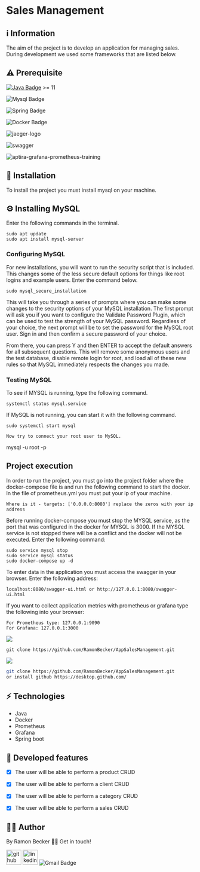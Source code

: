 # Sales Management
 
## :information_source: Information 

The aim of the project is to develop an application for managing sales. During development we used some frameworks that are listed below.


## ⚠️ Prerequisite
[![Java Badge](https://img.shields.io/badge/Java-ED8B00?style=for-the-badge&logo=java&logoColor=white)](https://www.oracle.com/br/java/technologies/javase-downloads.html) >= 11 

![Mysql Badge](https://img.shields.io/badge/MySQL-00000F?style=for-the-badge&logo=mysql&logoColor=white)

![Spring Badge](https://img.shields.io/badge/Spring-6DB33F?style=for-the-badge&logo=spring&logoColor=white)

![Docker Badge](https://img.shields.io/badge/Docker-2CA5E0?style=for-the-badge&logo=docker&logoColor=white)

![jaeger-logo](https://user-images.githubusercontent.com/44611131/122459537-6bbcc500-cf87-11eb-9a77-4415df12cb9c.png)

![swagger](https://user-images.githubusercontent.com/44611131/122459677-9444bf00-cf87-11eb-8d12-e62969a3de1a.png)

![aptira-grafana-prometheus-training](https://user-images.githubusercontent.com/44611131/122459691-97d84600-cf87-11eb-9e99-4afc34cf26bf.png)


## :rocket: Installation

To install the project you must install mysql on your machine.

## ⚙️ Installing MySQL

Enter the following commands in the terminal.

```
sudo apt update
sudo apt install mysql-server

```
### Configuring MySQL

For new installations, you will want to run the security script that is included. This changes some of the less secure default options for things like root logins and example users. Enter the command below.

```
sudo mysql_secure_installation
```
This will take you through a series of prompts where you can make some changes to the security options of your MySQL installation. The first prompt will ask you if you want to configure the Validate Password Plugin, which can be used to test the strength of your MySQL password. Regardless of your choice, the next prompt will be to set the password for the MySQL root user. Sign in and then confirm a secure password of your choice.

From there, you can press Y and then ENTER to accept the default answers for all subsequent questions. This will remove some anonymous users and the test database, disable remote login for root, and load all of these new rules so that MySQL immediately respects the changes you made.

### Testing MySQL

To see if MYSQL is running, type the following command.

```
systemctl status mysql.service
```

If MySQL is not running, you can start it with the following command.
```
sudo systemctl start mysql

Now try to connect your root user to MySQL.
```
mysql -u root -p



## Project execution

In order to run the project, you must go into the project folder where the docker-compose file is and run the following command to start the docker.
In the file of prometheus.yml you must put your ip of your machine.

```
Where is it - targets: ['0.0.0.0:8080'] replace the zeros with your ip address
```

Before running docker-compose you must stop the MYSQL service, as the port that was configured in the docker for MYSQL is 3000. If the MYSQL service is not stopped there will be a conflict and the docker will not be executed. Enter the following command:

```
sudo service mysql stop
sudo service mysql status
sudo docker-compose up -d

```
To enter data in the application you must access the swagger in your browser. Enter the following address: 
```
localhost:8080/swagger-ui.html or http://127.0.0.1:8080/swagger-ui.html
```
If you want to collect application metrics with prometheus or grafana type the following into your browser:

```
For Prometheus type: 127.0.0.1:9090
For Grafana: 127.0.0.1:3000
```

![](https://img.shields.io/badge/Linux-FCC624?style=for-the-badge&logo=linux&logoColor=black)

```
git clone https://github.com/RamonBecker/AppSalesManagement.git
```

![](https://img.shields.io/badge/Windows-0078D6?style=for-the-badge&logo=windows&logoColor=white)


```sh
git clone https://github.com/RamonBecker/AppSalesManagement.git
or install github https://desktop.github.com/ 

```

## :zap: Technologies	

- Java
- Docker
- Prometheus
- Grafana
- Spring boot

## :memo: Developed features

- [x] The user will be able to perform a product CRUD
- [x] The user will be able to perform a client CRUD
- [x] The user will be able to perform a category CRUD
- [x] The user will be able to perform a sales CRUD


## :technologist:	 Author

By Ramon Becker 👋🏽 Get in touch!



[<img src='https://cdn.jsdelivr.net/npm/simple-icons@3.0.1/icons/github.svg' alt='github' height='40'>](https://github.com/RamonBecker)  [<img src='https://cdn.jsdelivr.net/npm/simple-icons@3.0.1/icons/linkedin.svg' alt='linkedin' height='40'>](https://www.linkedin.com/in/https://www.linkedin.com/in/ramon-becker-da-silva-96b81b141//)
![Gmail Badge](https://img.shields.io/badge/-ramonbecker68@gmail.com-c14438?style=flat-square&logo=Gmail&logoColor=white&link=mailto:ramonbecker68@gmail.com)

